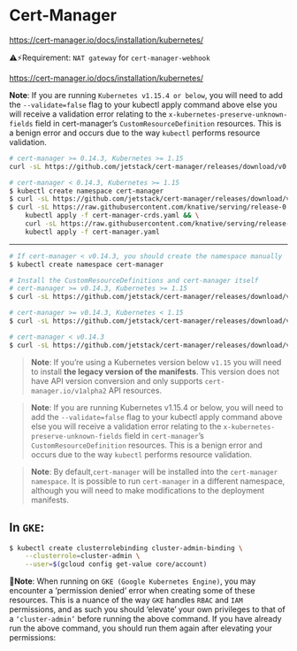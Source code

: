 # Cert-Manager

<https://cert-manager.io/docs/installation/kubernetes/>



:warning::zap:Requirement: `NAT gateway` for `cert-manager-webhook`

<https://cert-manager.io/docs/installation/kubernetes/>

**Note**: If you are running `Kubernetes v1.15.4 or below`, you will need to add the `--validate=false` flag to your kubectl apply command above else you will receive a validation error relating to the `x-kubernetes-preserve-unknown-fields` field in cert-manager’s `CustomResourceDefinition` resources. This is a benign error and occurs due to the way `kubectl` performs resource validation.

```bash
# cert-manager >= 0.14.3, Kubernetes >= 1.15
curl -sL https://github.com/jetstack/cert-manager/releases/download/v0.15.0/cert-manager.yaml -O && kubectl apply --validate=false -f cert-manager.yaml

# cert-manager < 0.14.3, Kubernetes >= 1.15    
$ kubectl create namespace cert-manager
$ curl -sL https://github.com/jetstack/cert-manager/releases/download/v0.12.0/cert-manager.yaml -O && kubectl apply --validate=false -f cert-manager.yaml
$ curl -sL https://raw.githubusercontent.com/knative/serving/release-0.12/third_party/cert-manager-0.12.0/cert-manager-crds.yaml -O && \
    kubectl apply -f cert-manager-crds.yaml && \
    curl -sL https://raw.githubusercontent.com/knative/serving/release-0.12/third_party/cert-manager-0.12.0/cert-manager.yaml -O && \
    kubectl apply -f cert-manager.yaml
```


---
```bash
# If cert-manager < v0.14.3, you should create the namespace manually
$ kubectl create namespace cert-manager

# Install the CustomResourceDefinitions and cert-manager itself
# cert-manager >= v0.14.3, Kubernetes >= 1.15
$ curl -sL https://github.com/jetstack/cert-manager/releases/download/v0.14.3/cert-manager.yaml -O && kubectl apply --validate=false -f cert-manager.yaml

# cert-manager >= v0.14.3, Kubernetes < 1.15
$ curl -sL https://github.com/jetstack/cert-manager/releases/download/v0.14.3/cert-manager-legacy.yaml -O && kubectl apply --validate=false -f cert-manager-legacy.yaml

# cert-manager < v0.14.3
$ curl -sL https://github.com/jetstack/cert-manager/releases/download/v0.13.1/cert-manager.yaml -O && kubectl apply --validate=false -f cert-manager.yaml
```

> **Note**: If you’re using a Kubernetes version below `v1.15` you will need to install **the legacy version of the manifests**. This version does not have API version conversion and only supports `cert-manager.io/v1alpha2` API resources.

> **Note**: If you are running Kubernetes v1.15.4 or below, you will need to add the `--validate=false` flag to your kubectl apply command above else you will receive a validation error relating to the `x-kubernetes-preserve-unknown-fields` field in `cert-manager`’s `CustomResourceDefinition` resources. This is a benign error and occurs due to the way `kubectl` performs resource validation.

> **Note**: By default,`cert-manager` will be installed into the `cert-manager namespace`. It is possible to run `cert-manager` in a different namespace, although you will need to make modifications to the deployment manifests.

## In `GKE`:

```sh
$ kubectl create clusterrolebinding cluster-admin-binding \
    --clusterrole=cluster-admin \
    --user=$(gcloud config get-value core/account)
```

:bell:**Note**: When running on `GKE (Google Kubernetes Engine)`, you may encounter a ‘permission denied’ error when creating some of these resources. This is a nuance of the way `GKE` handles `RBAC` and `IAM` permissions, and as such you should ‘elevate’ your own privileges to that of a `‘cluster-admin’` before running the above command. If you have already run the above command, you should run them again after elevating your permissions:
